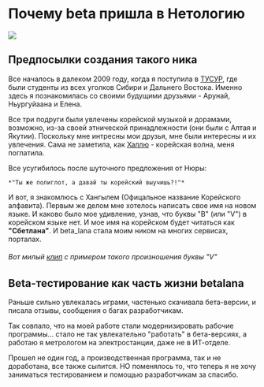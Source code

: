 # **Почему beta пришла в Нетологию**
![](https://sun9-15.userapi.com/impg/a6iixAyZRm2JZ3tbomM7qxVpREmnckZGmXKhFg/KENn6Mfebv0.jpg?size=798x314&quality=95&sign=6ce3b4c408271bb7a5cc26cfaf480ebc&type=album)

## Предпосылки создания такого ника

Все началось в далеком 2009 году, когда я поступила в [ТУСУР](https://tusur.ru/ru), где были студенты из всех уголков Сибири и Дальнего Востока. Именно здесь я познакомилась со своими будущими друзьями - Арунай, Ньургуйаана и Елена. 

Все три подруги были увлечены корейской музыкой и дорамами, возможно, из-за своей этнической принадлежности (они были с Алтая и Якутии). Поскольку мне интресны мои друзья, мне были интересны и их увлечения. 
Сама не заметила, как [Халлю](https://en.wikipedia.org/wiki/Korean_Wave) - корейская волна, меня поглатила.

Все усугибилось после шуточного предложения от Нюры:

    *"Ты же полиглот, а давай ты корейский выучишь?!"*

И вот, я знакомлюсь с Хангылем (Офицальное название Корейского алфавита).
  Первым же делом мне хотелось написать свое имя на новом языке. И каково было мое удивление, узнав, что буквы "В" (или "V") в корейском языке нет. И мое имя на корейском будет читаться как **"Сбетлана"**. И beta_lana стала моим ником на многих сервисах, порталах.

###### Вот милый [клип](https://www.youtube.com/watch?v=k6msd9uh8nA) c примером такого произношения буквы "V" 

## Beta-тестирование как часть жизни betalana
Раньше сильно увлекалась играми, частенько скачивала бета-версии, и писала отзывы, сообщения о багах разработчикам.

Так совпало, что на моей работе стали модернизировать рабочие программы... стало не так увлекательно "работать" в бета-версиях, а работаю я метрологом на электростанции, даже не в ИТ-отделе. 

Прошел не один год, а производственная программа, так и не доработана, все также сыпится. НО поменялось то, что теперь я не хочу заниматься тестированием и помощью разработчикам за спасибо. 
